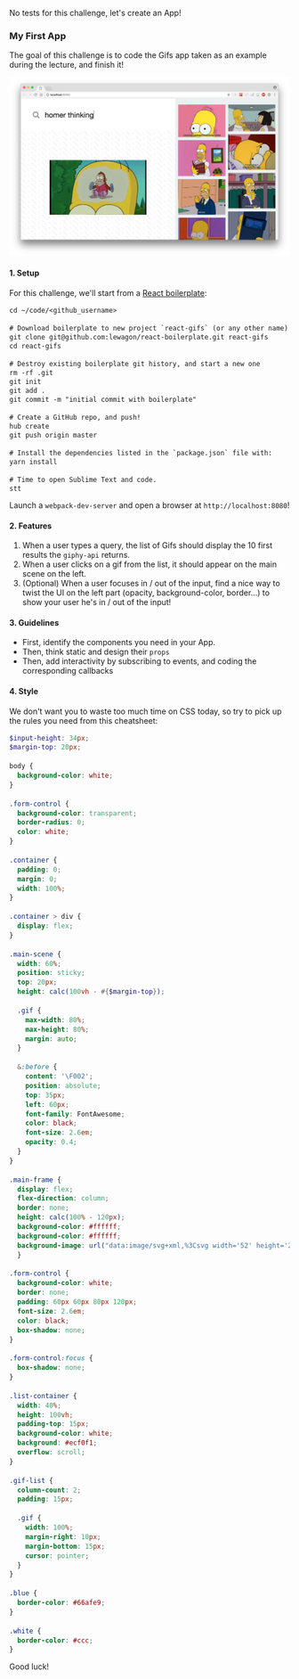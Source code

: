 No tests for this challenge, let's create an App!

### My First App

The goal of this challenge is to code the Gifs app taken as an example during the lecture, and finish it!

![Homer thinking](https://raw.githubusercontent.com/lewagon/react-redux-images/master/react/homer_thinking.png)

#### 1. Setup

For this challenge, we'll start from a [React boilerplate](https://github.com/lewagon/react-boilerplate):

```
cd ~/code/<github_username>

# Download boilerplate to new project `react-gifs` (or any other name)
git clone git@github.com:lewagon/react-boilerplate.git react-gifs
cd react-gifs

# Destroy existing boilerplate git history, and start a new one
rm -rf .git
git init
git add .
git commit -m "initial commit with boilerplate"

# Create a GitHub repo, and push!
hub create
git push origin master

# Install the dependencies listed in the `package.json` file with:
yarn install

# Time to open Sublime Text and code.
stt
```

Launch a `webpack-dev-server` and open a browser at `http://localhost:8080`!

#### 2. Features

1. When a user types a query, the list of Gifs should display the 10 first results the `giphy-api` returns.
1. When a user clicks on a gif from the list, it should appear on the main scene on the left.
1. (Optional) When a user focuses in / out of the input, find a nice way to twist the UI on the left part (opacity, background-color, border...) to show your user he's in / out of the input!

#### 3. Guidelines

- First, identify the components you need in your App.
- Then, think static and design their `props`
- Then, add interactivity by subscribing to events, and coding the corresponding callbacks

#### 4. Style

We don't want you to waste too much time on CSS today, so try to pick up the rules you need from this cheatsheet:

```scss
$input-height: 34px;
$margin-top: 20px;

body {
  background-color: white;
}

.form-control {
  background-color: transparent;
  border-radius: 0;
  color: white;
}

.container {
  padding: 0;
  margin: 0;
  width: 100%;
}

.container > div {
  display: flex;
}

.main-scene {
  width: 60%;
  position: sticky;
  top: 20px;
  height: calc(100vh - #{$margin-top});

  .gif {
    max-width: 80%;
    max-height: 80%;
    margin: auto;
  }

  &:before {
    content: '\F002';
    position: absolute;
    top: 35px;
    left: 60px;
    font-family: FontAwesome;
    color: black;
    font-size: 2.6em;
    opacity: 0.4;
  }
}

.main-frame {
  display: flex;
  flex-direction: column;
  border: none;
  height: calc(100% - 120px);
  background-color: #ffffff;
  background-color: #ffffff;
  background-image: url("data:image/svg+xml,%3Csvg width='52' height='26' viewBox='0 0 52 26' xmlns='http://www.w3.org/2000/svg'%3E%3Cg fill='none' fill-rule='evenodd'%3E%3Cg fill='%239C92AC' fill-opacity='0.22'%3E%3Cpath d='M10 10c0-2.21-1.79-4-4-4-3.314 0-6-2.686-6-6h2c0 2.21 1.79 4 4 4 3.314 0 6 2.686 6 6 0 2.21 1.79 4 4 4 3.314 0 6 2.686 6 6 0 2.21 1.79 4 4 4v2c-3.314 0-6-2.686-6-6 0-2.21-1.79-4-4-4-3.314 0-6-2.686-6-6zm25.464-1.95l8.486 8.486-1.414 1.414-8.486-8.486 1.414-1.414z' /%3E%3C/g%3E%3C/g%3E%3C/svg%3E");
  }

.form-control {
  background-color: white;
  border: none;
  padding: 60px 60px 80px 120px;
  font-size: 2.6em;
  color: black;
  box-shadow: none;
}

.form-control:focus {
  box-shadow: none;
}

.list-container {
  width: 40%;
  height: 100vh;
  padding-top: 15px;
  background-color: white;
  background: #ecf0f1;
  overflow: scroll;
}

.gif-list {
  column-count: 2;
  padding: 15px;

  .gif {
    width: 100%;
    margin-right: 10px;
    margin-bottom: 15px;
    cursor: pointer;
  }
}

.blue {
  border-color: #66afe9;
}

.white {
  border-color: #ccc;
}
```

Good luck!
